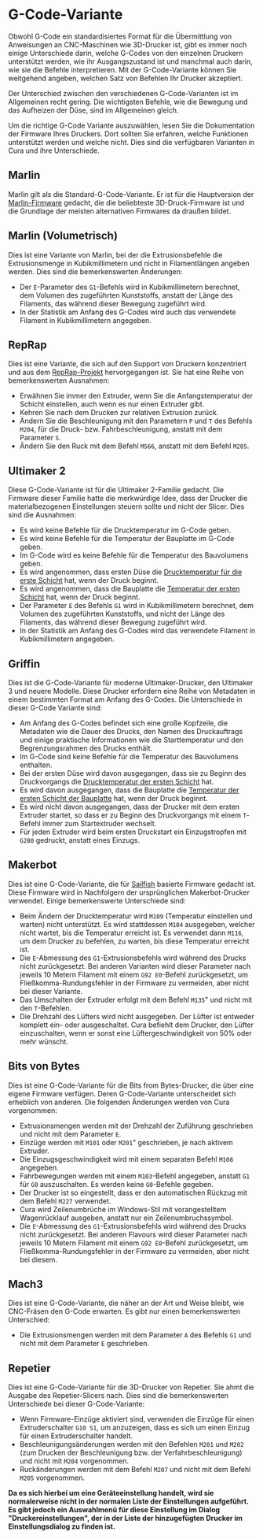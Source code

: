 G-Code-Variante
====
Obwohl G-Code ein standardisiertes Format für die Übermittlung von Anweisungen an CNC-Maschinen wie 3D-Drucker ist, gibt es immer noch einige Unterschiede darin, welche G-Codes von den einzelnen Druckern unterstützt werden, wie ihr Ausgangszustand ist und manchmal auch darin, wie sie die Befehle interpretieren. Mit der G-Code-Variante können Sie weitgehend angeben, welchen Satz von Befehlen Ihr Drucker akzeptiert.

Der Unterschied zwischen den verschiedenen G-Code-Varianten ist im Allgemeinen recht gering. Die wichtigsten Befehle, wie die Bewegung und das Aufheizen der Düse, sind im Allgemeinen gleich.

Um die richtige G-Code Variante auszuwählen, lesen Sie die Dokumentation der Firmware Ihres Druckers. Dort sollten Sie erfahren, welche Funktionen unterstützt werden und welche nicht. Dies sind die verfügbaren Varianten in Cura und ihre Unterschiede.

Marlin
----
Marlin gilt als die Standard-G-Code-Variante. Er ist für die Hauptversion der [Marlin-Firmware](https://marlinfw.org/) gedacht, die die beliebteste 3D-Druck-Firmware ist und die Grundlage der meisten alternativen Firmwares da draußen bildet.

Marlin (Volumetrisch)
----
Dies ist eine Variante von Marlin, bei der die Extrusionsbefehle die Extrusionsmenge in Kubikmillimetern und nicht in Filamentlängen angeben werden. Dies sind die bemerkenswerten Änderungen:
* Der `E`-Parameter des `G1`-Befehls wird in Kubikmillimetern berechnet, dem Volumen des zugeführten Kunststoffs, anstatt der Länge des Filaments, das während dieser Bewegung zugeführt wird.
* In der Statistik am Anfang des G-Codes wird auch das verwendete Filament in Kubikmillimetern angegeben.

RepRap
----
Dies ist eine Variante, die sich auf den Support von Druckern konzentriert und aus dem [RepRap-Projekt](https://reprap.org/wiki/RepRap) hervorgegangen ist. Sie hat eine Reihe von bemerkenswerten Ausnahmen:
* Erwähnen Sie immer den Extruder, wenn Sie die Anfangstemperatur der Schicht einstellen, auch wenn es nur einen Extruder gibt.
* Kehren Sie nach dem Drucken zur relativen Extrusion zurück.
* Ändern Sie die Beschleunigung mit den Parametern `P` und `T` des Befehls `M204`, für die Druck- bzw. Fahrbeschleunigung, anstatt mit dem Parameter `S`.
* Ändern Sie den Ruck mit dem Befehl `M566`, anstatt mit dem Befehl `M205`.

Ultimaker 2
----
Diese G-Code-Variante ist für die Ultimaker 2-Familie gedacht. Die Firmware dieser Familie hatte die merkwürdige Idee, dass der Drucker die materialbezogenen Einstellungen steuern sollte und nicht der Slicer. Dies sind die Ausnahmen:
* Es wird keine Befehle für die Drucktemperatur im G-Code geben.
* Es wird keine Befehle für die Temperatur der Bauplatte im G-Code geben.
* Im G-Code wird es keine Befehle für die Temperatur des Bauvolumens geben.
* Es wird angenommen, dass ersten Düse die [Drucktemperatur für die erste Schicht](../material/material_print_temperature_layer_0.md) hat, wenn der Druck beginnt.
* Es wird angenommen, dass die Bauplatte die [Temperatur der ersten Schicht](../material/material_bed_temperature_layer_0.md) hat, wenn der Druck beginnt.
* Der Parameter `E` des Befehls `G1` wird in Kubikmillimetern berechnet, dem Volumen des zugeführten Kunststoffs, und nicht der Länge des Filaments, das während dieser Bewegung zugeführt wird.
* In der Statistik am Anfang des G-Codes wird das verwendete Filament in Kubikmillimetern angegeben.


Griffin
----
Dies ist die G-Code-Variante für moderne Ultimaker-Drucker, den Ultimaker 3 und neuere Modelle. Diese Drucker erfordern eine Reihe von Metadaten in einem bestimmten Format am Anfang des G-Codes. Die Unterschiede in dieser G-Code Variante sind:
* Am Anfang des G-Codes befindet sich eine große Kopfzeile, die Metadaten wie die Dauer des Drucks, den Namen des Druckauftrags und einige praktische Informationen wie die Starttemperatur und den Begrenzungsrahmen des Drucks enthält.
* Im G-Code sind keine Befehle für die Temperatur des Bauvolumens enthalten.
* Bei der ersten Düse wird davon ausgegangen, dass sie zu Beginn des Druckvorgangs die [Drucktemperatur der ersten Schicht](../material/material_print_temperature_layer_0.md) hat.
* Es wird davon ausgegangen, dass die Bauplatte die [Temperatur der ersten Schicht der Bauplatte](../material/material_bed_temperature_layer_0.md) hat, wenn der Druck beginnt.
* Es wird nicht davon ausgegangen, dass der Drucker mit dem ersten Extruder startet, so dass er zu Beginn des Druckvorgangs mit einem `T`-Befehl immer zum Startextruder wechselt.
* Für jeden Extruder wird beim ersten Druckstart ein Einzugstropfen mit `G280` gedruckt, anstatt eines Einzugs.

Makerbot
----
Dies ist eine G-Code-Variante, die für [Sailfish](https://www.sailfishfirmware.com/) basierte Firmware gedacht ist. Diese Firmware wird in Nachfolgern der ursprünglichen Makerbot-Drucker verwendet. Einige bemerkenswerte Unterschiede sind:
* Beim Ändern der Drucktemperatur wird `M109` (Temperatur einstellen und warten) nicht unterstützt. Es wird stattdessen `M104` ausgegeben, welcher nicht wartet, bis die Temperatur erreicht ist. Es verwendet dann `M116`, um dem Drucker zu befehlen, zu warten, bis diese Temperatur erreicht ist.
* Die `E`-Abmessung des `G1`-Extrusionsbefehls wird während des Drucks nicht zurückgesetzt. Bei anderen Varianten wird dieser Parameter nach jeweils 10 Metern Filament mit einem `G92 E0`-Befehl zurückgesetzt, um Fließkomma-Rundungsfehler in der Firmware zu vermeiden, aber nicht bei dieser Variante.
* Das Umschalten der Extruder erfolgt mit dem Befehl `M135`" und nicht mit den `T`-Befehlen.
* Die Drehzahl des Lüfters wird nicht ausgegeben. Der Lüfter ist entweder komplett ein- oder ausgeschaltet. Cura befiehlt dem Drucker, den Lüfter einzuschalten, wenn er sonst eine Lüftergeschwindigkeit von 50% oder mehr wünscht.

Bits von Bytes
----
Dies ist eine G-Code-Variante für die Bits from Bytes-Drucker, die über eine eigene Firmware verfügen. Deren G-Code-Variante unterscheidet sich erheblich von anderen. Die folgenden Änderungen werden von Cura vorgenommen:
* Extrusionsmengen werden mit der Drehzahl der Zuführung geschrieben und nicht mit dem Parameter `E`.
* Einzüge werden mit `M101` oder `M201`" geschrieben, je nach aktivem Extruder.
* Die Einzugsgeschwindigkeit wird mit einem separaten Befehl `M108` angegeben.
* Fahrbewegungen werden mit einem `M103`-Befehl angegeben, anstatt `G1` für `G0` auszuschalten. Es werden keine `G0`-Befehle gegeben.
* Der Drucker ist so eingestellt, dass er den automatischen Rückzug mit dem Befehl `M227` verwendet.
* Cura wird Zeilenumbrüche im Windows-Stil mit vorangestelltem Wagenrücklauf ausgeben, anstatt nur ein Zeilenumbruchssymbol.
* Die `E`-Abmessung des `G1`-Extrusionsbefehls wird während des Drucks nicht zurückgesetzt. Bei anderen Flavours wird dieser Parameter nach jeweils 10 Metern Filament mit einem `G92 E0`-Befehl zurückgesetzt, um Fließkomma-Rundungsfehler in der Firmware zu vermeiden, aber nicht bei diesem.

Mach3
----
Dies ist eine G-Code-Variante, die näher an der Art und Weise bleibt, wie CNC-Fräsen den G-Code erwarten. Es gibt nur einen bemerkenswerten Unterschied:
* Die Extrusionsmengen werden mit dem Parameter `A` des Befehls `G1` und nicht mit dem Parameter `E` geschrieben.

Repetier
----
Dies ist eine G-Code-Variante für die 3D-Drucker von Repetier. Sie ahmt die Ausgabe des Repetier-Slicers nach. Dies sind die bemerkenswerten Unterschiede bei dieser G-Code-Variante:
* Wenn Firmware-Einzüge aktiviert sind, verwenden die Einzüge für einen Extruderschalter `G10 S1`, um anzuzeigen, dass es sich um einen Einzug für einen Extruderschalter handelt.
* Beschleunigungsänderungen werden mit den Befehlen `M201` und `M202` (zum Drucken der Beschleunigung bzw. der Verfahrbeschleunigung) und nicht mit `M204` vorgenommen.
* Ruckänderungen werden mit dem Befehl `M207` und nicht mit dem Befehl `M205` vorgenommen.

**Da es sich hierbei um eine Geräteeinstellung handelt, wird sie normalerweise nicht in der normalen Liste der Einstellungen aufgeführt. Es gibt jedoch ein Auswahlmenü für diese Einstellung im Dialog "Druckereinstellungen", der in der Liste der hinzugefügten Drucker im Einstellungsdialog zu finden ist.**